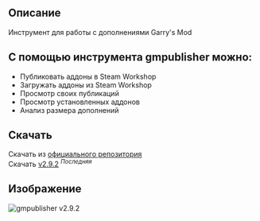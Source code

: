## Описание

Инструмент для работы с дополнениями Garry's Mod

## С помощью инструмента gmpublisher можно:

- Публиковать аддоны в Steam Workshop
- Загружать аддоны из Steam Workshop
- Просмотр своих публикаций
- Просмотр установленных аддонов
- Анализ размера дополнений

## Скачать

Скачать из [официального репозитория][gmpublisher]  
Скачать [v2.9.2][gmpublisher-here] <sup>_Последняя_</sup>

## Изображение

![gmpublisher v2.9.2][photo gmpublisher]

<!--Links-->
[gmpublisher]: https://github.com/WilliamVenner/gmpublisher/releases
[photo gmpublisher]: https://user-images.githubusercontent.com/30258996/224716636-69bddc0c-f270-4437-86eb-f54b214235ec.png
[gmpublisher-here]: https://github.com/boxden/black-source2/blob/326aa3ed7fa6c7c42771f435ea307703838da46b/Programs/gmpublisher/gmpublisher_2.9.2_x64.msi